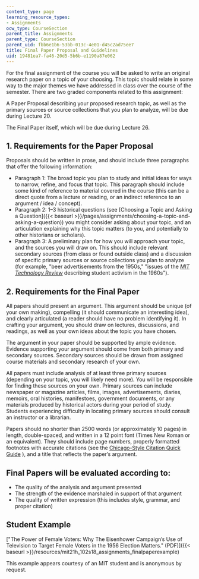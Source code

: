 ```yaml
---
content_type: page
learning_resource_types:
- Assignments
ocw_type: CourseSection
parent_title: Assignments
parent_type: CourseSection
parent_uid: fbb6e1b6-53bb-013c-4e01-d45c2ad75ee7
title: Final Paper Proposal and Guidelines
uid: 19481ea7-fa46-20d5-5b6b-e1190a87e062
---
```


For the final assignment of the course you will be asked to write an original research paper on a topic of your choosing. This topic should relate in some way to the major themes we have addressed in class over the course of the semester. There are two graded components related to this assignment:

A Paper Proposal describing your proposed research topic, as well as the primary sources or source collections that you plan to analyze, will be due during Lecture 20.

The Final Paper itself, which will be due during Lecture 26.

1\. Requirements for the Paper Proposal
---------------------------------------

Proposals should be written in prose, and should include three paragraphs that offer the following information:

*   Paragraph 1: The broad topic you plan to study and initial ideas for ways to narrow, refine, and focus that topic. This paragraph should include some kind of reference to material covered in the course (this can be a direct quote from a lecture or reading, or an indirect reference to an argument / idea / concept).
*   Paragraph 2: 1–3 historical questions (see [Choosing a Topic and Asking a Question]({{< baseurl >}}/pages/assignments/choosing-a-topic-and-asking-a-question)) you might consider asking about your topic, and an articulation explaining why this topic matters (to you, and potentially to other historians or scholars).
*   Paragraph 3: A preliminary plan for how you will approach your topic, and the sources you will draw on. This should include relevant secondary sources (from class or found outside class) and a discussion of specific primary sources or source collections you plan to analyze (for example, "beer advertisements from the 1950s," "issues of the [_MIT Technology Review_](https://www.technologyreview.com/) describing student activism in the 1960s").

2\. Requirements for the Final Paper
------------------------------------

All papers should present an argument. This argument should be unique (of your own making), compelling (it should communicate an interesting idea), and clearly articulated (a reader should have no problem identifying it). In crafting your argument, you should draw on lectures, discussions, and readings, as well as your own ideas about the topic you have chosen.

The argument in your paper should be supported by ample evidence. Evidence supporting your argument should come from both primary and secondary sources. Secondary sources should be drawn from assigned course materials and secondary research of your own.

All papers must include analysis of at least three primary sources (depending on your topic, you will likely need more). You will be responsible for finding these sources on your own. Primary sources can include newspaper or magazine articles, films, images, advertisements, diaries, memoirs, oral histories, manifestoes, government documents, or any materials produced by historical actors during your period of study. Students experiencing difficulty in locating primary sources should consult an instructor or a librarian.

Papers should no shorter than 2500 words (or approximately 10 pages) in length, double-spaced, and written in a 12 point font (Times New Roman or an equivalent). They should include page numbers, properly formatted footnotes with accurate citations (see the [Chicago-Style Citation Quick Guide](http://www.chicagomanualofstyle.org/tools_citationguide.html) ), and a title that reflects the paper’s argument. 

Final Papers will be evaluated according to:
--------------------------------------------

*   The quality of the analysis and argument presented
*   The strength of the evidence marshaled in support of that argument
*   The quality of written expression (this includes style, grammar, and proper citation)

Student Example
---------------

["The Power of Female Voters: Why The Eisenhower Campaign’s Use of Television to Target Female Voters in the 1956 Election Matters." (PDF)]({{< baseurl >}}/resources/mit21h_102s18_assignments_finalpaperexample)

This example appears courtesy of an MIT student and is anonymous by request.